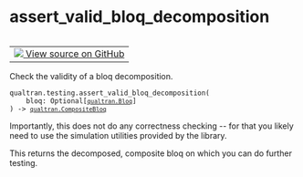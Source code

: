 # assert_valid_bloq_decomposition


<table class="tfo-notebook-buttons tfo-api nocontent" align="left">
<td>
  <a target="_blank" href="https://github.com/quantumlib/Qualtran/blob/main/qualtran/testing.py#L225-L236">
    <img src="https://www.tensorflow.org/images/GitHub-Mark-32px.png" />
    View source on GitHub
  </a>
</td>
</table>



Check the validity of a bloq decomposition.


<pre class="devsite-click-to-copy prettyprint lang-py tfo-signature-link">
<code>qualtran.testing.assert_valid_bloq_decomposition(
    bloq: Optional[<a href="../../qualtran/Bloq.html"><code>qualtran.Bloq</code></a>]
) -> <a href="../../qualtran/CompositeBloq.html"><code>qualtran.CompositeBloq</code></a>
</code></pre>



<!-- Placeholder for "Used in" -->

Importantly, this does not do any correctness checking -- for that you likely
need to use the simulation utilities provided by the library.

This returns the decomposed, composite bloq on which you can do further testing.